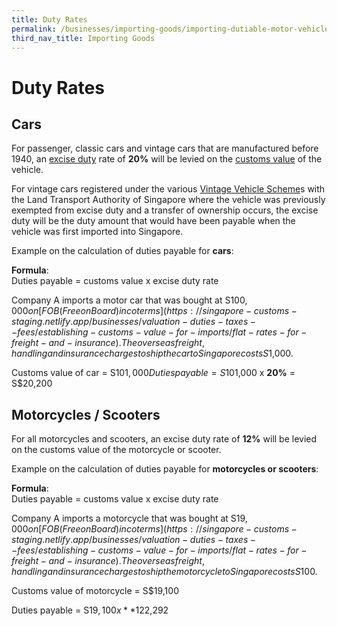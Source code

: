 ```yaml
---
title: Duty Rates
permalink: /businesses/importing-goods/importing-dutiable-motor-vehicles/duty-rates
third_nav_title: Importing Goods
---
```


# Duty Rates

## Cars

For passenger, classic cars and vintage cars that are manufactured before 1940, an [](https://singapore-customs-staging.netlify.app/businesses/valuation-duties-taxes-and-fees/duties-and-dutiable-goods)[excise duty](https://singapore-customs-staging.netlify.app/businesses/valuation-duties-taxes-and-fees/duties-and-dutiable-goods) rate of **20%** will be levied on the [](https://singapore-customs-staging.netlify.app/businesses/valuation-duties-taxes--fees/establishing-customs-value-for-imports/establishing-the-customs-value)[customs value](https://singapore-customs-staging.netlify.app/businesses/valuation-duties-taxes--fees/establishing-customs-value-for-imports/establishing-the-customs-value) of the vehicle.

For vintage cars registered under the various [Vintage Vehicle Scheme](http://www.lta.gov.sg/content/ltaweb/en/roads-and-motoring/owning-a-vehicle/registering-your-vehicle/registration-of-vintage-vehicles.html)s with the Land Transport Authority of Singapore where the vehicle was previously exempted from excise duty and a transfer of ownership occurs, the excise duty will be the duty amount that would have been payable when the vehicle was first imported into Singapore.

Example on the calculation of duties payable for **cars**:

**Formula**:
<br> Duties payable = customs value x excise duty rate

Company A imports a motor car that was bought at S$100,000 on  [FOB (Free on Board) incoterms](https://singapore-customs-staging.netlify.app/businesses/valuation-duties-taxes--fees/establishing-customs-value-for-imports/flat-rates-for-freight-and-insurance). The overseas freight, handling and insurance charges to ship the car to Singapore costs S$1,000.

Customs value of car = S$101,000
Duties payable = S$101,000 x **20%** = S$20,200

## Motorcycles / Scooters

For all motorcycles and scooters, an excise duty rate of **12%** will be levied on the customs value of the motorcycle or scooter.

Example on the calculation of duties payable for **motorcycles or scooters**:

**Formula**:
<br> Duties payable = customs value x excise duty rate

Company A imports a motorcycle that was bought at S$19,000 on  [FOB (Free on Board) incoterms](https://singapore-customs-staging.netlify.app/businesses/valuation-duties-taxes--fees/establishing-customs-value-for-imports/flat-rates-for-freight-and-insurance). The overseas freight, handling and insurance charges to ship the motorcycle to Singapore costs S$100.

Customs value of motorcycle = S$19,100

Duties payable = S$19,100 x **12%** = S$2,292
